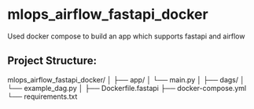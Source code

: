 # mlops_airflow_fastapi_docker
Used docker compose to build an app which supports fastapi and airflow

## Project Structure:

mlops_airflow_fastapi_docker/
│
├── app/
│   └── main.py
│
├── dags/
│   └── example_dag.py
│
├── Dockerfile.fastapi
├── docker-compose.yml
└── requirements.txt
